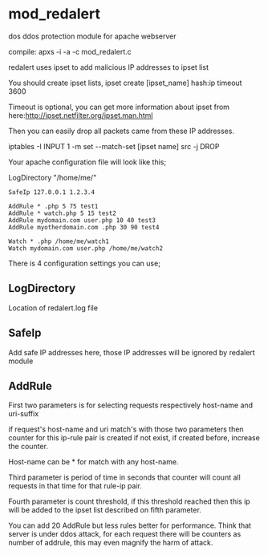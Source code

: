 # mod_redalert
dos ddos protection module for apache webserver

compile: apxs -i -a -c mod_redalert.c

redalert uses ipset to add malicious IP addresses to ipset list

You should create ipset lists,
ipset create [ipset_name] hash:ip timeout 3600

Timeout is optional, you can get more information about ipset from here:http://ipset.netfilter.org/ipset.man.html

Then you can easily drop all packets came from these IP addresses.

iptables -I INPUT 1 -m set --match-set [ipset name] src -j DROP

Your apache configuration file will look like this;

<IfModule mod_redalert.c>
	LogDirectory "/home/me/"
	
	SafeIp 127.0.0.1 1.2.3.4
	
	AddRule * .php 5 75 test1
	AddRule * watch.php 5 15 test2
	AddRule mydomain.com user.php 10 40 test3
	AddRule myotherdomain.com .php 30 90 test4
	
	Watch * .php /home/me/watch1
	Watch mydomain.com user.php /home/me/watch2
</IfModule>

There is 4 configuration settings you can use;

## LogDirectory

Location of redalert.log file

## SafeIp

Add safe IP addresses here, those IP addresses will be ignored by redalert module

## AddRule

First two parameters is for selecting requests respectively host-name and uri-suffix
				
if request's host-name and uri match's with those two parameters then counter for this ip-rule pair is created if not exist, if created before, increase the counter.

Host-name can be * for match with any host-name.
				
Third parameter is period of time in seconds that counter will count all requests in that time for that rule-ip pair.
				
Fourth parameter is count threshold, if this threshold reached then this ip will be added to the ipset list described on fifth parameter.

You can add 20 AddRule but less rules better for performance. Think that server is under ddos attack, for each request there will be counters as number of addrule, this may even magnify the harm of attack.
